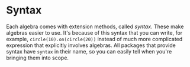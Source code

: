 # Syntax

Each algebra comes with extension methods, called *syntax*. These make algebras easier to use. It's because of this syntax that you can write, for example, `circle(10).on(circle(20))` instead of much more complicated expression that explicitly involves algebras. All packages that provide syntax have `syntax` in their name, so you can easily tell when you're bringing them into scope.
